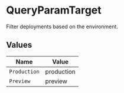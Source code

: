 # QueryParamTarget

Filter deployments based on the environment.


## Values

| Name         | Value        |
| ------------ | ------------ |
| `Production` | production   |
| `Preview`    | preview      |